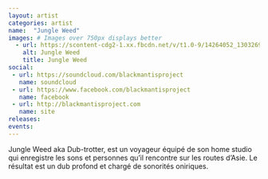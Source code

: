 ```yaml
---
layout: artist
categories: artist
name:  "Jungle Weed"
images: # Images over 750px displays better
  - url: https://scontent-cdg2-1.xx.fbcdn.net/v/t1.0-9/14264052_1303269209713516_6201425113187928683_n.jpg?oh=4a66361b824314dcef3bf096dabf523f&oe=5A1E2D40
    alt: Jungle Weed
    title: Jungle Weed
social:
 - url: https://soundcloud.com/blackmantisproject
   name: soundcloud
 - url: https://www.facebook.com/blackmantisproject
   name: facebook
 - url: http://blackmantisproject.com
   name: site
releases:
events:
---
```


Jungle Weed aka Dub-trotter, est un voyageur équipé de son home studio qui enregistre les sons et personnes qu’il rencontre sur les routes d’Asie. Le résultat est un dub profond et chargé de sonorités oniriques.
